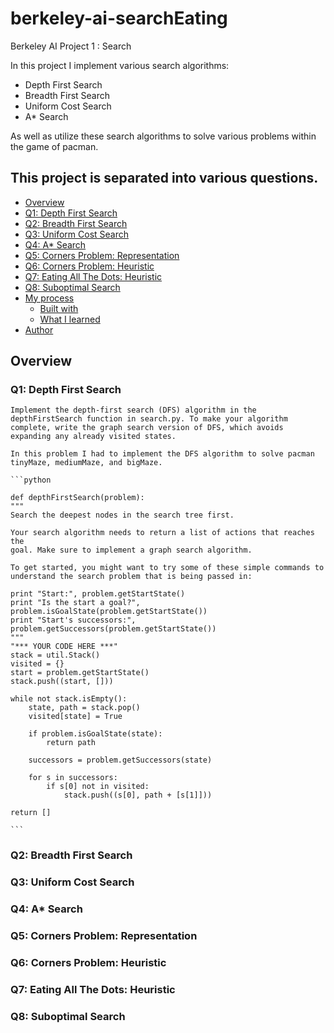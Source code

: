 # berkeley-ai-searchEating
 Berkeley AI Project 1 : Search

 In this project I implement various search algorithms:

  - Depth First Search
  - Breadth First Search
  - Uniform Cost Search
  - A* Search

As well as utilize these search algorithms to solve various problems within the game of pacman.

  ## This project is separated into various questions.
 - [Overview](#overview)
  - [Q1: Depth First Search](#Q1:-Depth-First-Search)
  - [Q2: Breadth First Search](#Q2:-Breadth-First-Search)
  - [Q3: Uniform Cost Search](#Q3:-Uniform-Cost-Search)
  - [Q4: A* Search](#Q4:-A*-Search)
  - [Q5: Corners Problem: Representation](#Q5:-Corners-Problem:-Representation)
  - [Q6: Corners Problem: Heuristic](#Q6:-Corners-Problem:-Heuristic)
  - [Q7: Eating All The Dots: Heuristic](#Q7:-Eating-All-The-Dots:-Heuristic)
  - [Q8: Suboptimal Search](#Q8:-Suboptimal-Search)
- [My process](#my-process)
  - [Built with](#built-with)
  - [What I learned](#what-i-learned)
- [Author](#author)


## Overview

  ### Q1: Depth First Search

    Implement the depth-first search (DFS) algorithm in the depthFirstSearch function in search.py. To make your algorithm complete, write the graph search version of DFS, which avoids expanding any already visited states.

    In this problem I had to implement the DFS algorithm to solve pacman tinyMaze, mediumMaze, and bigMaze.

    ```python
    
    def depthFirstSearch(problem):
    """
    Search the deepest nodes in the search tree first.

    Your search algorithm needs to return a list of actions that reaches the
    goal. Make sure to implement a graph search algorithm.

    To get started, you might want to try some of these simple commands to
    understand the search problem that is being passed in:

    print "Start:", problem.getStartState()
    print "Is the start a goal?", problem.isGoalState(problem.getStartState())
    print "Start's successors:", problem.getSuccessors(problem.getStartState())
    """
    "*** YOUR CODE HERE ***"
    stack = util.Stack()
    visited = {}
    start = problem.getStartState()
    stack.push((start, []))

    while not stack.isEmpty():
        state, path = stack.pop()
        visited[state] = True

        if problem.isGoalState(state):
            return path

        successors = problem.getSuccessors(state)

        for s in successors:
            if s[0] not in visited:
                stack.push((s[0], path + [s[1]]))

    return []
    
    ```

  ### Q2: Breadth First Search
  ### Q3: Uniform Cost Search
  ### Q4: A* Search
  ### Q5: Corners Problem: Representation
  ### Q6: Corners Problem: Heuristic
  ### Q7: Eating All The Dots: Heuristic
  ### Q8: Suboptimal Search
